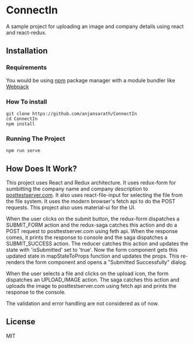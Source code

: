 ConnectIn
==========

A sample project for uploading an image and company details using react and react-redux.

## Installation

### Requirements

You would be using [npm](http://npmjs.com/) package manager with a module bundler like [Webpack](https://webpack.js.org/)

### How To install

```
git clone https://github.com/anjansarath/ConnectIn
cd ConnectIn
npm install
```

### Running The Project

```
npm run serve
```

## How Does It Work?

This project uses React and Redux architecture. It uses redux-form for sumbitting the company name and company description to [posttestserver.com](http://posttestserver.com/post.php?dir=example). It also uses react-file-input for selecting the file from the file system. It uses the modern browser's fetch api to do the POST requests. This project also uses material-ui for the UI.

When the user clicks on the submit button, the redux-form dispatches a SUBMIT_FORM action and the redux-saga catches this action and do a POST request to posttestserver.com using feth api. When the response comes, it prints the response to console and the saga dispatches a SUBMIT_SUCCESS action. The reducer catches this action and updates the state with 'isSubmitted' set to 'true'. Now the form component gets this updated state in mapStateToProps function and updates the props. This re-renders the form component and opens a "Submitted Successfully" dialog.

When the user selects a file and clicks on the upload icon, the form dispatches an UPLOAD_IMAGE action. The saga catches this action and uploads the image to posttestserver.com using fetch api and prints the response to the console.

The validation and error handling are not considered as of now.

## License

MIT

